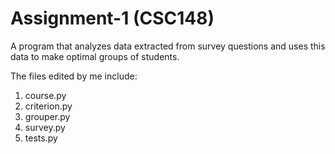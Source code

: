 # Assignment-1 (CSC148)

A program that analyzes data extracted from survey questions and uses this data to make optimal groups of students.

The files edited by me include:
1. course.py
2. criterion.py
3. grouper.py
4. survey.py
5. tests.py
